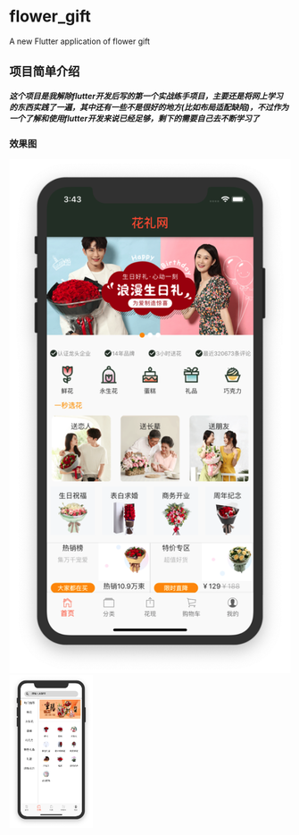 # flower_gift

A new Flutter application of flower gift

## 项目简单介绍

##### 这个项目是我解除flutter开发后写的第一个实战练手项目，主要还是将网上学习的东西实践了一遍，其中还有一些不是很好的地方(比如布局适配缺陷)，不过作为一个了解和使用flutter开发来说已经足够，剩下的需要自己去不断学习了

### 效果图
![image](https://github.com/1990jiang/flower_gift/blob/master/readmeImages/gift01.png)
<img src="https://github.com/1990jiang/flower_gift/blob/master/readmeImages/gift02.png" width="150" heigth="250" alt="分类页面"/>
